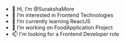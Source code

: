 - 👋 Hi, I’m @SurakshaMore
- 👀 I’m interested in Frontend Technologies
- 🌱 I’m currently learning ReactJS
- 💞️ I’m working on FoodApplication Project
- 📫 I'm looking for a Frontend Developer role

<!---
SurakshaMore/SurakshaMore is a ✨ special ✨ repository because its `README.md` (this file) appears on your GitHub profile.
You can click the Preview link to take a look at your changes.
--->
